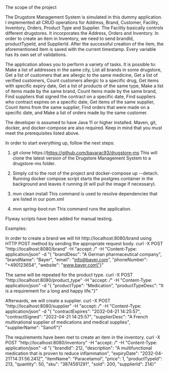 The scope of the project

The Drugstore Management System is simulated in this dummy application. 
I implemented all CRUD operations for Address, Brand, Customer, Facility, Inventory, Orders, Product Type and Supplier. 
The Facility basically controls different drugstores. It incorporates the Address, Orders and Inventory. 
In order to create an item in Inventory, we need to send brandId, productTypeId, and SupplierId. 
After the successful creation of the item, the aforementioned item is saved with the current timestamp.
Every variable has its own set of validations.

The application allows you to perform a variety of tasks.
It is possible to:
Make a list of addresses in the same city, List all brands in some drugstore, Get a list of customers that are allergic to the same medicine, Get a list of verified customers, Count customers allergic to a specific drug, Get items with specific expiry date, Get a list of products of the same type, Make a list of items made by the same brand, Count items made by the same brand, Find suppliers that signed the contract on a specific date, Find suppliers who contract expires on a specific date, Get items of the same supplier, Count items from the same supplier, Find orders that were made on a specific date, and Make a list of orders made by the same customer.

The developer is assumed to have Java 11 or higher installed. 
Maven, git, docker, and docker-compose are also required. 
Keep in mind that you must meet the prerequisites listed above.

In order to start everything up, follow the next steps:
  1. git clone https://https://github.com/bavarac93/drugstore-ms 
     This will clone the latest version of the Drugstore Management System to a drugstore-ms folder.

  2. Simply cd to the root of the project and docker-compose up --detach. 
     Running docker compose script starts the postgres container in the background and leaves it running (it will pull the image if necessary).

  3. mvn clean install 
     This command is used to resolve dependencies that are listed in our pom.xml

  4. mvn spring-boot:run 
     This command runs the application.
     
Flyway scripts have been added for manual testing.

Examples: 

In order to create a brand we will hit http://localhost:8080/brand using HTTP POST method by sending the appropriate request body.
curl -X POST "http://localhost:8080/brand" -H "accept: */*" -H "Content-Type: application/json" -d "{ \"brandDesc\": \"A German pharmaceutical company\", \"brandName\": \"Bayer\", \"email\": \"info@bayer.com\", \"phoneNumber\": \"+490123654\", \"website\": \"www.bayer.com\"}" 

The same will be repeated for the product type.
curl -X POST "http://localhost:8080/product_type" -H "accept: */*" -H "Content-Type: application/json" -d "{ \"productType\": \"Medication\", \"productTypeDesc\": \"It is a requirement for a long and happy life.\"}"

Afterwards, we will create a supplier.
curl -X POST "http://localhost:8080/supplier" -H "accept: */*" -H "Content-Type: application/json" -d "{ \"contractExpires\": \"2032-04-21 14:25:57\", \"contractSigned\": \"2022-04-21 14:25:57\", \"supplierDesc\": \"A French multinational supplier of medications and medical supplies\", \"supplierName\": \"Sanofi\"}"

The requirements have been met to create an item in the inventory.
curl -X POST "http://localhost:8080/inventory" -H "accept: */*" -H "Content-Type: application/json" -d "{ \"brandId\": 212, \"description\": \"A multifunctional medication that is proven to reduce inflammation\", \"expiryDate\": \"2032-04-21T14:31:56.241Z\", \"itemName\": \"Paracetamol\", \"price\": 1, \"productTypeId\": 213, \"quantity\": 50, \"sku\": \"3874561291\", \"sold\": 200, \"supplierId\": 214}"


